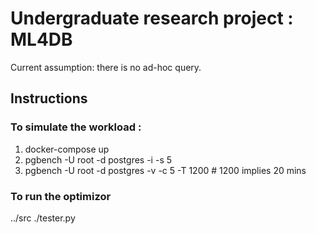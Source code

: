 # Undergraduate research project : ML4DB

Current assumption: there is no ad-hoc query.

## Instructions

### To simulate the workload : 

1. docker-compose up
2. pgbench -U root -d postgres -i -s 5
3. pgbench -U root -d postgres -v -c 5 -T 1200 # 1200 implies 20 mins

### To run the optimizor

../src ./tester.py